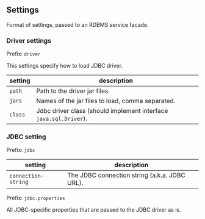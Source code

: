 Settings
--------

Format of settings, passed to an RDBMS service facade.


### Driver settings
                      
Prefix: ``driver``

This settings specify how to load JDBC driver.

| setting     | description |
| -------     | ----------- |
| ``path``    | Path to the driver jar files. |
| ``jars``    | Names of the jar files to load, comma separated. |
| ``class``   | Jdbc driver class (should implement interface ``java.sql.Driver``). |


### JDBC setting

Prefix: ``jdbc`` 

| setting     | description |
| -------     | ----------- |
| ``connection-string``    | The JDBC connection string (a.k.a. JDBC URL). |
       

Prefix: ``jdbc.properties``

All JDBC-specific properties that are passed to the JDBC driver as is.

